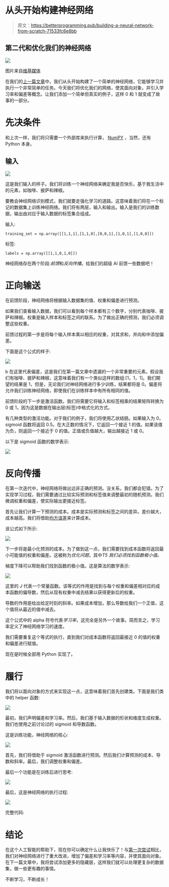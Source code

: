 # 从头开始构建神经网络

> 原文：<https://betterprogramming.pub/building-a-neural-network-from-scratch-71533fc6e8bb>

## 第二代和优化我们的神经网络

![](img/597fd525706fc4676657e1f0c70898e9.png)

图片来自[维基媒体](https://commons.wikimedia.org/wiki/File:Artificial_Neural_Network_with_Chip.jpg)

在我们的[上一篇文章](https://medium.com/better-programming/build-your-first-neural-network-from-scratch-c5d5490a3f76)中，我们从头开始构建了一个简单的神经网络，它能够学习并执行一个非常简单的任务。今天我们将优化我们的网络，使其面向对象，并引入学习率和偏差等概念。让我们添加一个简单但真实的例子，这样 0 和 1 就变成了故事的一部分。

# 先决条件

和上次一样，我们将只需要一个外部库来执行计算， [NumPY](https://numpy.org/) ，当然，还有 Python 本身。

## 输入

![](img/524cec0254d732426769c02c4c80747c.png)

这是我们输入的样子。我们将训练一个神经网络来确定我是否快乐，基于我生活中的元素，如咖啡、披萨和辣椒。

要教会神经网络识别模式，我们就要走强化学习的道路。这意味着我们将在一个标记的数据集上训练神经网络。我们将有两层，输入和输出。输入是我们的训练数据，输出由对应于输入数据的标签集合组成。

输入:

```
training_set = np.array([[1,1,1],[1,1,0],[0,0,1],[1,0,1],[1,0,0]])
```

标签:

```
labels = np.array([[1,1,0,1,0]])
```

神经网络存在两个阶段:*前馈*和*反向传播*。给我们的超级 AI 前馈一些数据吧！

# 正向输送

在前馈阶段，神经网络将根据输入数据集的值、权重和偏差进行预测。

如果我们查看输入数据，我们可以看到每个样本都有三个数字，分别代表咖啡、披萨和辣椒。权重是输入样本和标签之间的联系。为了做出正确的预测，我们必须调整这些权重。

前馈过程的第一步是将每个输入样本乘以相应的权重，对其求和，并向和中添加偏差。

下面是这个公式的样子:

![](img/95c9e46e4ed76743eb3e75480fd274eb.png)

b 在这里代表偏差，这是我们在第一篇文章中遗漏的一个非常重要的元素。假设我们有咖啡、披萨和辣椒，这意味着我们有一个类似这样的数组:[1，1，1]。我们期望的结果是 1，但是，无论我们对神经网络进行多少训练，结果都将是 0。偏差将允许我们训练神经网络，即使我们在训练样本中有所有相同的值。

前馈阶段的下一步是激活函数。我们将需要它将输入和标签相乘的结果矩阵转换为 0 或 1，因为这是数据在输出层(标签)中格式化的方式。

有几种类型的激活功能。对于我们的例子，我们将使用乙状结肠。如果输入为 0，sigmoid 函数将返回 0.5。在大正数的情况下，它返回一个接近 1 的值。如果该值为负，则返回一个接近于 0 的值。正值或负值越大，输出越接近 1 或 0。

以下是 sigmoid 函数的数学表示:

![](img/83e16b2d26de8a6c5d0353d03706905f.png)

# 反向传播

在第一次迭代中，神经网络将做出远非正确的预测。没关系，我们都会犯错。为了实现学习过程，我们需要通过比较实际预测和标签值来调整最初的随机预测。我们微调权重和偏差，使实际输出更接近标签。

首先让我们计算一下预测的成本。成本是实际预测和标签之间的差异。差价越大，成本越高。我们将借助[均方误差](https://en.wikipedia.org/wiki/Mean_squared_error)来计算成本。

该公式如下所示:

![](img/329da87a6aea5dd0c96f4dc8a1203a19.png)

下一步将是最小化预测的成本。为了做到这一点，我们需要找到成本函数将返回最小可能值的权重和偏差。这被称为*优化问题*，其中*T5 我们必须找到函数极小值。*

梯度下降可以帮助我们找到函数的极小值。这是算法的数学表示:

![](img/787ddfbd5dc26d86ab97cc99eb9721b3.png)

这里的 *J* 代表一个常量函数。该等式的作用是找到与每个权重和偏差相对应的成本函数的偏导数，然后从现有权重中减去结果以获得更新后的权重。

导数的作用是给出给定时刻的斜率。如果成本增加，那么导数给我们一个正值，这个值将从最近的值中减去。

这个公式中的 alpha 符号代表*学习率*，这完全是另外一个故事。简而言之，学习率定义了神经网络学习的速度。

我们需要重复这个等式的执行，直到我们对成本函数将返回最接近 0 的值的权重和偏差进行赋值。

现在是时候全部用 Python 实现了。

# 履行

我们将以面向对象的方式来实现这一点，这意味着我们首先创建类。下面是我们类中的 helper 函数:

![](img/3fd6f2eae2d1b2fab6174d42d66a2bb6.png)

最初，我们声明偏差和学习率。然后，我们基于输入数据的形状和维度生成权重。我们也使用之前讨论过的 sigmoid 和导数函数。

这是训练功能，神经网络的核心:

![](img/9a7e6f24acc04fac914019d8552daf21.png)

首先，我们将借助于 sigmoid 激活函数进行预测。然后我们计算预测的成本、导数和斜率。最后，我们调整权重和偏差。

最后一个功能是在训练后进行思考:

![](img/cfbcab9e291b8726948498568658e7eb.png)

最后，这是神经网络的执行过程:

![](img/2f4763cd9e4d4030e599a9de618c54eb.png)

完整代码:

# 结论

在这个人工智能的帮助下，现在你可以确定什么让我快乐了！与[第一次尝试](https://medium.com/better-programming/build-your-first-neural-network-from-scratch-c5d5490a3f76)相比，我们对神经网络进行了重大改进，增加了偏差和学习率等内容，并使其面向对象。在下一篇文章中，我将尝试添加更多的隐藏层，这样我们就可以处理更复杂的数据集，做一些更有趣的事情。

不断学习，不断成长！